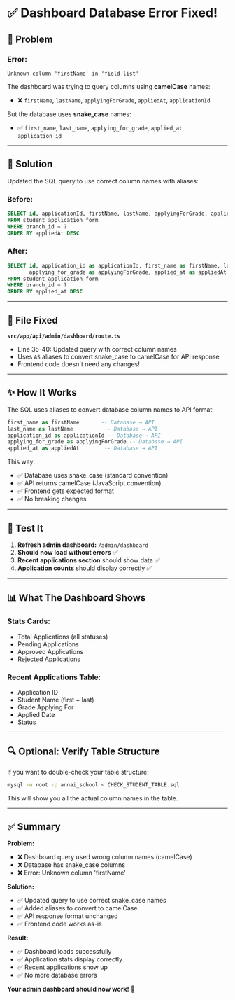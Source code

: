# ✅ Dashboard Database Error Fixed!

## 🔧 **Problem**

### **Error:**
```
Unknown column 'firstName' in 'field list'
```

The dashboard was trying to query columns using **camelCase** names:
- ❌ `firstName`, `lastName`, `applyingForGrade`, `appliedAt`, `applicationId`

But the database uses **snake_case** names:
- ✅ `first_name`, `last_name`, `applying_for_grade`, `applied_at`, `application_id`

---

## 🔧 **Solution**

Updated the SQL query to use correct column names with aliases:

### **Before:**
```sql
SELECT id, applicationId, firstName, lastName, applyingForGrade, appliedAt, status
FROM student_application_form
WHERE branch_id = ?
ORDER BY appliedAt DESC
```

### **After:**
```sql
SELECT id, application_id as applicationId, first_name as firstName, last_name as lastName, 
       applying_for_grade as applyingForGrade, applied_at as appliedAt, status
FROM student_application_form
WHERE branch_id = ?
ORDER BY applied_at DESC
```

---

## 📁 **File Fixed**

**`src/app/api/admin/dashboard/route.ts`**
- Line 35-40: Updated query with correct column names
- Uses `AS` aliases to convert snake_case to camelCase for API response
- Frontend code doesn't need any changes!

---

## ✨ **How It Works**

The SQL uses aliases to convert database column names to API format:

```sql
first_name as firstName       -- Database → API
last_name as lastName          -- Database → API
application_id as applicationId -- Database → API
applying_for_grade as applyingForGrade -- Database → API
applied_at as appliedAt        -- Database → API
```

This way:
- ✅ Database uses snake_case (standard convention)
- ✅ API returns camelCase (JavaScript convention)
- ✅ Frontend gets expected format
- ✅ No breaking changes

---

## 🧪 **Test It**

1. **Refresh admin dashboard:** `/admin/dashboard`
2. **Should now load without errors** ✅
3. **Recent applications section** should show data ✅
4. **Application counts** should display correctly ✅

---

## 📊 **What The Dashboard Shows**

### **Stats Cards:**
- Total Applications (all statuses)
- Pending Applications
- Approved Applications
- Rejected Applications

### **Recent Applications Table:**
- Application ID
- Student Name (first + last)
- Grade Applying For
- Applied Date
- Status

---

## 🔍 **Optional: Verify Table Structure**

If you want to double-check your table structure:

```bash
mysql -u root -p annai_school < CHECK_STUDENT_TABLE.sql
```

This will show you all the actual column names in the table.

---

## ✅ **Summary**

**Problem:**
- ❌ Dashboard query used wrong column names (camelCase)
- ❌ Database has snake_case columns
- ❌ Error: Unknown column 'firstName'

**Solution:**
- ✅ Updated query to use correct snake_case names
- ✅ Added aliases to convert to camelCase
- ✅ API response format unchanged
- ✅ Frontend code works as-is

**Result:**
- ✅ Dashboard loads successfully
- ✅ Application stats display correctly
- ✅ Recent applications show up
- ✅ No more database errors

**Your admin dashboard should now work!** 🎉
